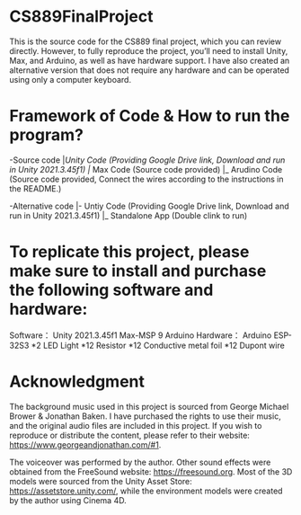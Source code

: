 # CS889FinalProject
This is the source code for the CS889 final project, which you can review directly. However, to fully reproduce the project, you’ll need to install Unity, Max, and Arduino, as well as have hardware support. I have also created an alternative version that does not require any hardware and can be operated using only a computer keyboard.
# Framework of Code & How to run the program?
-Source code
 |_Unity Code (Providing Google Drive link, Download and run in Unity 2021.3.45f1)
 |_ Max Code (Source code provided)
 |_ Arudino Code (Source code provided, Connect the wires according to the instructions in the README.)

 
-Alternative code
 |- Untiy Code (Providing Google Drive link, Download and run in Unity 2021.3.45f1)
 |_ Standalone App (Double clink to run)



# To replicate this project, please make sure to install and purchase the following software and hardware:
Software：
      Unity 2021.3.45f1
     Max-MSP 9
     Arduino 
Hardware： 
      Arduino ESP-32S3  *2
      LED Light *12 
      Resistor *12 
      Conductive metal foil *12
      Dupont wire 
      
# Acknowledgment

The background music used in this project is sourced from George Michael Brower & Jonathan Baken. I have purchased the rights to use their music, and the original audio files are included in this project. If you wish to reproduce or distribute the content, please refer to their website: https://www.georgeandjonathan.com/#1. 

The voiceover was performed by the author. Other sound effects were obtained from the FreeSound website: https://freesound.org. Most of the 3D models were sourced from the Unity Asset Store: https://assetstore.unity.com/, while the environment models were created by the author using Cinema 4D.
